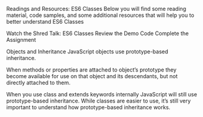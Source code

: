 Readings and Resources: ES6 Classes
Below you will find some reading material, code samples, and some additional resources that will help you to better understand ES6 Classes

Watch the Shred Talk: ES6 Classes
Review the Demo Code
Complete the Assignment

Objects and Inheritance
JavaScript objects use prototype-based inheritance. 

When methods or properties are attached to object’s prototype they become available for use on that object and its descendants, but not directly attached to them.

When you use class and extends keywords internally JavaScript will still use prototype-based inheritance. While classes are easier to use, it’s still very important to understand how prototype-based inheritance works. 